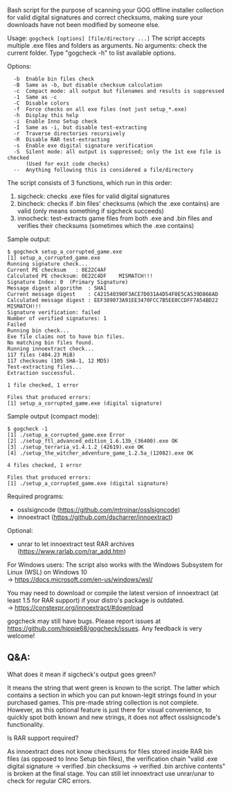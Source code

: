 Bash script for the purpose of scanning your GOG offline installer collection for valid digital signatures and correct checksums, making sure your downloads have not been modified by someone else.

Usage: `gogcheck [options] [file/directory ...]`
The script accepts multiple .exe files and folders as arguments. No arguments: check the current folder. Type "gogcheck -h" to list available options.

Options:
```
  -b  Enable bin files check
  -B  Same as -b, but disable checksum calculation
  -c  Compact mode: all output but filenames and results is suppressed
  -1  Same as -c
  -C  Disable colors
  -f  Force checks on all exe files (not just setup_*.exe)
  -h  Display this help
  -i  Enable Inno Setup check
  -I  Same as -i, but disable test-extracting
  -r  Traverse directories recursively
  -R  Disable RAR test-extracting
  -s  Enable exe digital signature verification
  -S  Silent mode: all output is suppressed; only the 1st exe file is checked
      (Used for exit code checks)
  --  Anything following this is considered a file/directory
```

The script consists of 3 functions, which run in this order:
1. sigcheck: checks .exe files for valid digital signatures
2. bincheck: checks if .bin files' checksums (which the .exe contains) are valid (only means something if sigcheck succeeds)
3. innocheck: test-extracts game files from both .exe and .bin files and verifies their checksums (sometimes which the .exe contains)

Sample output:
```
$ gogcheck setup_a_corrupted_game.exe 
[1] setup_a_corrupted_game.exe
Running signature check...
Current PE checksum   : 0E22C4AF
Calculated PE checksum: 0E22C4DF    MISMATCH!!!
Signature Index: 0  (Primary Signature)
Message digest algorithm  : SHA1
Current message digest    : C421540390F3ACE7D031A4D54F0E5CA539D866AD
Calculated message digest : EEF389073A91EE3470FCC7B5EE0CCDFF7A54BD22    MISMATCH!!!
Signature verification: failed
Number of verified signatures: 1
Failed
Running bin check...
Exe file claims not to have bin files.
No matching bin files found.
Running innoextract check...
117 files (404.23 MiB)
117 checksums (105 SHA-1, 12 MD5)
Test-extracting files...
Extraction successful.

1 file checked, 1 error

Files that produced errors:
[1] setup_a_corrupted_game.exe (digital signature)
```

Sample output (compact mode):
```
$ gogcheck -1
[1] ./setup_a_corrupted_game.exe Error
[2] ./setup_ftl_advanced_edition_1.6.13b_(36400).exe OK
[3] ./setup_terraria_v1.4.1.2_(42619).exe OK
[4] ./setup_the_witcher_adventure_game_1.2.5a_(12082).exe OK

4 files checked, 1 error

Files that produced errors:
[1] ./setup_a_corrupted_game.exe (digital signature)
```

Required programs:
- osslsigncode (https://github.com/mtrojnar/osslsigncode)
- innoextract (https://github.com/dscharrer/innoextract)

Optional:
- unrar to let innoextract test RAR archives (https://www.rarlab.com/rar_add.htm)

For Windows users: The script also works with the Windows Subsystem for Linux (WSL) on Windows 10  
-> https://docs.microsoft.com/en-us/windows/wsl/

You may need to download or compile the latest version of innoextract (at least 1.5 for RAR support) if your distro's package is outdated.  
-> https://constexpr.org/innoextract/#download

gogcheck may still have bugs. Please report issues at https://github.com/hippie68/gogcheck/issues. Any feedback is very welcome!

Q&A:
----

What does it mean if sigcheck's output goes green?

It means the string that went green is known to the script. The latter which contains a section in which you can put known-legit strings found in your purchased games. This pre-made string collection is not complete. However, as this optional feature is just there for visual convenience, to quickly spot both known and new strings, it does not affect osslsigncode's functionality.

Is RAR support required?

As innoextract does not know checksums for files stored inside RAR bin files (as opposed to Inno Setup bin files), the verification chain "valid .exe digital signature -> verified .bin checksums -> verified .bin archive contents" is broken at the final stage. You can still let innoextract use unrar/unar to check for regular CRC errors.
